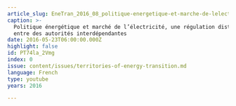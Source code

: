```yaml
---
article_slug: EneTran_2016_08_politique-energetique-et-marche-de-lelectricite
caption: >-
  Politique énergétique et marché de l’électricité, une régulation distribuée
  entre des autorités interdépendantes
date: 2016-05-23T06:00:00.000Z
highlight: false
id: PT74la_2Vmg
index: 0
issue: content/issues/territories-of-energy-transition.md
language: French
type: youtube
years: 2016

---
```

